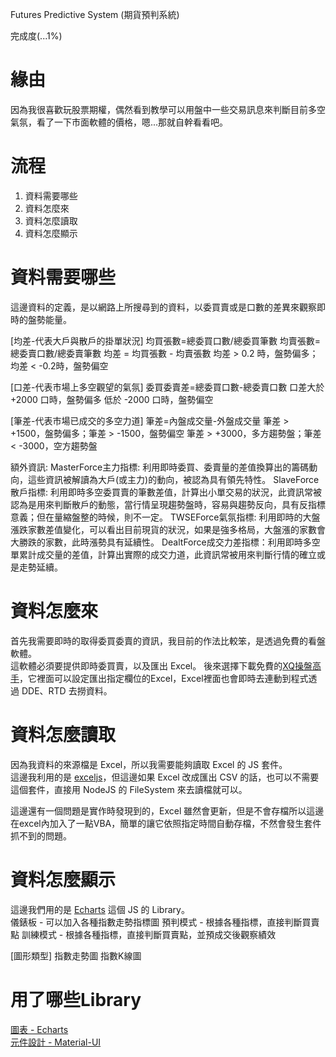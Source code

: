 
Futures Predictive System (期貨預判系統)

完成度(...1%)

# 緣由
因為我很喜歡玩股票期權，偶然看到教學可以用盤中一些交易訊息來判斷目前多空氣氛，看了一下市面軟體的價格，嗯...那就自幹看看吧。

# 流程
1. 資料需要哪些
2. 資料怎麼來
3. 資料怎麼讀取
4. 資料怎麼顯示

# 資料需要哪些
這邊資料的定義，是以網路上所搜尋到的資料，以委買賣或是口數的差異來觀察即時的盤勢能量。

[均差-代表大戶與散戶的掛單狀況]
均買張數=總委買口數/總委買筆數
均賣張數=總委賣口數/總委賣筆數
均差 = 均買張數 - 均賣張數
均差 > 0.2 時，盤勢偏多；
均差 < -0.2時，盤勢偏空

[口差-代表市場上多空觀望的氣氛]
委買委賣差=總委買口數-總委賣口數
口差大於 +2000 口時，盤勢偏多
低於 -2000 口時，盤勢偏空

[筆差-代表市場已成交的多空力道]
筆差=內盤成交量-外盤成交量
筆差 > +1500，盤勢偏多；筆差 > -1500，盤勢偏空
筆差 > +3000，多方趨勢盤；筆差 < -3000，空方趨勢盤

額外資訊:
MasterForce主力指標: 利用即時委買、委賣量的差值換算出的籌碼動向，這些資訊被解讀為大戶(或主力)的動向，被認為具有領先特性。
SlaveForce散戶指標: 利用即時多空委買賣的筆數差值，計算出小單交易的狀況，此資訊常被認為是用來判斷散戶的動態，當行情呈現趨勢盤時，容易與趨勢反向，具有反指標意義；但在量縮盤整的時候，則不一定。
TWSEForce氣氛指標: 利用即時的大盤漲跌家數差值變化，可以看出目前現貨的狀況，如果是強多格局，大盤漲的家數會大勝跌的家數，此時漲勢具有延續性。
DealtForce成交力差指標：利用即時多空單累計成交量的差值，計算出實際的成交力道，此資訊常被用來判斷行情的確立或是走勢延續。

# 資料怎麼來
首先我需要即時的取得委買委賣的資訊，我目前的作法比較笨，是透過免費的看盤軟體。  
這軟體必須要提供即時委買賣，以及匯出 Excel。
後來選擇下載免費的[XQ操盤高手](http://www.xq.com.tw/XQlite-Download.aspx)，它裡面可以設定匯出指定欄位的Excel，Excel裡面也會即時去連動到程式透過 DDE、RTD 去撈資料。  

# 資料怎麼讀取
因為我資料的來源檔是 Excel，所以我需要能夠讀取 Excel 的 JS 套件。  
這邊我利用的是 [exceljs](https://github.com/guyonroche/exceljs)，但這邊如果 Excel 改成匯出 CSV 的話，也可以不需要這個套件，直接用 NodeJS 的 FileSystem 來去讀檔就可以。

這邊還有一個問題是實作時發現到的，Excel 雖然會更新，但是不會存檔所以這邊在excel內加入了一點VBA，簡單的讓它依照指定時間自動存檔，不然會發生套件抓不到的問題。

# 資料怎麼顯示
這邊我們用的是 [Echarts](http://echarts.baidu.com/option.html#title) 這個 JS 的 Library。  
儀錶板 - 可以加入各種指數走勢指標圖
預判模式 - 根據各種指標，直接判斷買賣點
訓練模式 - 根據各種指標，直接判斷買賣點，並預成交後觀察績效

[圖形類型]
指數走勢圖
指數K線圖

# 用了哪些Library
[圖表 - Echarts](http://echarts.baidu.com/option.html#title)  
[元件設計 - Material-UI](https://github.com/mui-org/material-ui)